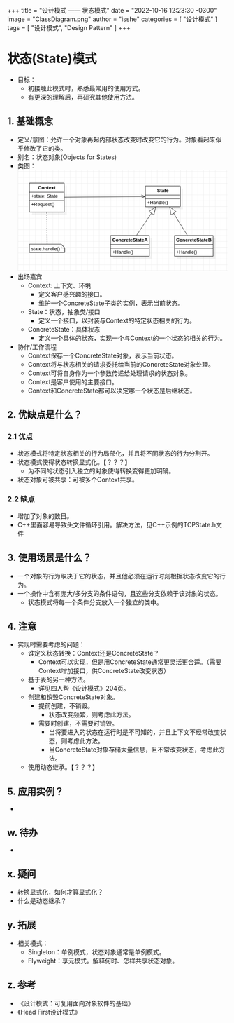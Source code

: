 +++
title = "设计模式 —— 状态模式"
date = "2022-10-16 12:23:30 -0300"
image = "ClassDiagram.png"
author = "isshe"
categories = [ "设计模式" ]
tags = [ "设计模式", "Design Pattern" ]
+++


# 状态(State)模式
* 目标：
    * 初接触此模式时，熟悉最常用的使用方式。
    * 有更深的理解后，再研究其他使用方法。
## 1. 基础概念
* 定义/意图：允许一个对象再起内部状态改变时改变它的行为。对象看起来似乎修改了它的类。
* 别名：状态对象(Objects for States)
* 类图：
![类图](ClassDiagram.png)
* 出场嘉宾
    * Context: 上下文、环境
        * 定义客户感兴趣的接口。
        * 维护一个ConcreteState子类的实例，表示当前状态。
    * State：状态，抽象类/接口
        * 定义一个接口，以封装与Context的特定状态相关的行为。
    * ConcreteState：具体状态
        * 定义一个具体的状态，实现一个与Context的一个状态的相关的行为。
* 协作/工作流程
    * Context保存一个ConcreteState对象，表示当前状态。
    * Context将与状态相关的请求委托给当前的ConcreteState对象处理。
    * Context可将自身作为一个参数传递给处理请求的状态对象。
    * Context是客户使用的主要接口。
    * Context和ConcreteState都可以决定哪一个状态是后继状态。

## 2. 优缺点是什么？
### 2.1 优点
* 状态模式将特定状态相关的行为局部化，并且将不同状态的行为分割开。
* 状态模式使得状态转换显式化。【？？？】
    * 为不同的状态引入独立的对象使得转换变得更加明确。
* 状态对象可被共享：可被多个Context共享。

### 2.2 缺点
* 增加了对象的数目。
* C++里面容易导致头文件循环引用。解决方法，见C++示例的TCPState.h文件

## 3. 使用场景是什么？
* 一个对象的行为取决于它的状态，并且他必须在运行时刻根据状态改变它的行为。
* 一个操作中含有庞大/多分支的条件语句，且这些分支依赖于该对象的状态。
    * 状态模式将每一个条件分支放入一个独立的类中。

## 4. 注意
* 实现时需要考虑的问题：
    * 谁定义状态转换：Context还是ConcreteState？
        * Context可以实现，但是用ConcreteState通常更灵活更合适。（需要Context增加接口，供ConcreteState改变状态）
    * 基于表的另一种方法。
        * 详见四人帮《设计模式》204页。
    * 创建和销毁ConcreteState对象。
        * 提前创建，不销毁。
            * 状态改变频繁，则考虑此方法。
        * 需要时创建，不需要时销毁。
            * 当将要进入的状态在运行时是不可知的，并且上下文不经常改变状态，则考虑此方法。
            * 当ConcreteState对象存储大量信息，且不常改变状态，考虑此方法。
    * 使用动态继承。【？？？】

## 5. 应用实例？
* 

## w. 待办
* 

## x. 疑问
* 转换显式化，如何才算显式化？
* 什么是动态继承？

## y. 拓展
* 相关模式：
    * Singleton：单例模式，状态对象通常是单例模式。
    * Flyweight：享元模式。解释何时、怎样共享状态对象。

## z. 参考
* 《设计模式：可复用面向对象软件的基础》
* 《Head First设计模式》

